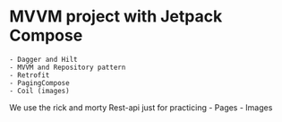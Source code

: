 # MVVM project with Jetpack Compose

    - Dagger and Hilt
    - MVVM and Repository pattern
    - Retrofit
    - PagingCompose
    - Coil (images)



We use the rick and morty Rest-api just for practicing 
    - Pages
    - Images

